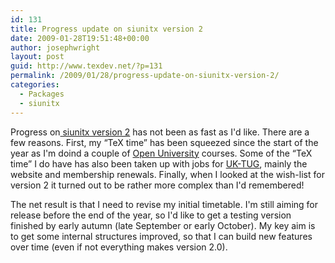 ```yaml
---
id: 131
title: Progress update on siunitx version 2
date: 2009-01-28T19:51:48+00:00
author: josephwright
layout: post
guid: http://www.texdev.net/?p=131
permalink: /2009/01/28/progress-update-on-siunitx-version-2/
categories:
  - Packages
  - siunitx
---
```

Progress on[ siunitx version 2](http://siunitx.berlios.de) has not been as fast as I'd like.  There are a few reasons.  First, my “TeX time” has been squeezed since the start of the year as I'm doind a couple of [Open University](http://www.open.ac.uk) courses.  Some of the “TeX time” I do have has also been taken up with jobs for [UK-TUG](http://uk.tug.org/), mainly the website and membership renewals.  Finally, when I looked at the wish-list for version 2 it turned out to be rather more complex than I'd remembered!

The net result is that I need to revise my initial timetable.  I'm still aiming for release before the end of the year, so I'd like to get a testing version finished by early autumn (late September or early October). My key aim is to get some internal structures improved, so that I can build new features over time (even if not everything makes version 2.0).
